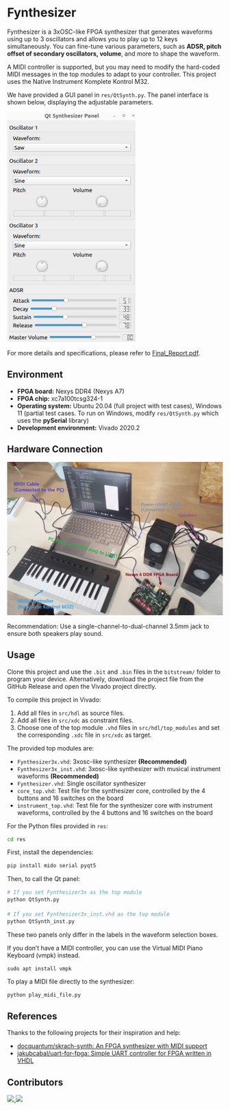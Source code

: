 # Fynthesizer

Fynthesizer is a 3xOSC-like FPGA synthesizer that generates waveforms using up to 3 oscillators and allows you to play up to 12 keys simultaneously. You can fine-tune various parameters, such as **ADSR, pitch offset of secondary oscillators, volume**, and more to shape the waveform.

A MIDI controller is supported, but you may need to modify the hard-coded MIDI messages in the top modules to adapt to your controller. This project uses the Native Instrument Komplete Kontrol M32.

We have provided a GUI panel in `res/QtSynth.py`. The panel interface is shown below, displaying the adjustable parameters.

<img src="./assets/panel.jpg" width="300" />

For more details and specifications, please refer to [Final_Report.pdf](doc/Final_Report.pdf).

## Environment

- **FPGA board:** Nexys DDR4 (Nexys A7)
- **FPGA chip:** xc7a100tcsg324-1
- **Operating system:** Ubuntu 20.04 (full project with test cases), Windows 11 (partial test cases. To run on Windows, modify `res/QtSynth.py` which uses the **pySerial** library)
- **Development environment:** Vivado 2020.2

## Hardware Connection

![setup_new](./assets/setup_new.jpg)

Recommendation: Use a single-channel-to-dual-channel 3.5mm jack to ensure both speakers play sound.

## Usage

Clone this project and use the `.bit` and `.bin` files in the `bitstream/` folder to program your device. Alternatively, download the project file from the GitHub Release and open the Vivado project directly.

To compile this project in Vivado:

1. Add all files in `src/hdl` as source files.
2. Add all files in `src/xdc` as constraint files.
3. Choose one of the top module `.vhd` files in `src/hdl/top_modules` and set the corresponding `.xdc` file in `src/xdc` as target.

The provided top modules are:

- `Fynthesizer3x.vhd`: 3xosc-like synthesizer **(Recommended)**
- `Fynthesizer3x_inst.vhd`: 3xosc-like synthesizer with musical instrument waveforms **(Recommended)**
- `Fynthesizer.vhd`: Single oscillator synthesizer
- `core_top.vhd`: Test file for the synthesizer core, controlled by the 4 buttons and 16 switches on the board
- `instrument_top.vhd`: Test file for the synthesizer core with instrument waveforms, controlled by the 4 buttons and 16 switches on the board



For the Python files provided in `res`:

```sh
cd res
```

First, install the dependencies:

```sh
pip install mido serial pyqt5
```

Then, to call the Qt panel:

```sh
# If you set Fynthesizer3x as the top module
python QtSynth.py

# If you set Fynthesizer3x_inst.vhd as the top module
python QtSynth_inst.py
```

These two panels only differ in the labels in the waveform selection boxes.

If you don’t have a MIDI controller, you can use the Virtual MIDI Piano Keyboard (vmpk) instead.

```
sudo apt install vmpk
```

To play a MIDI file directly to the synthesizer:

```sh
python play_midi_file.py
```

## References

Thanks to the following projects for their inspiration and help:

- [docquantum/skrach-synth: An FPGA synthesizer with MIDI support](https://github.com/docquantum/skrach-synth)
- [jakubcabal/uart-for-fpga: Simple UART controller for FPGA written in VHDL](https://github.com/jakubcabal/uart-for-fpga)

## Contributors

<a href="https://github.com/Tangent-H">
  <img src="https://avatars.githubusercontent.com/u/105114805?v=4" width="100" />
</a>

<a href="https://github.com/VivianChencwy">
  <img src="https://avatars.githubusercontent.com/u/128114805?v=4"  width="100"/>
</a>

